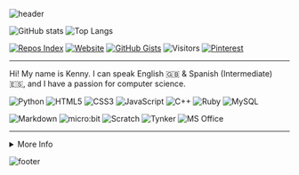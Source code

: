 ![header](https://capsule-render.vercel.app/api?type=soft&color=timeGradient&height=90&section=header&text=Hi,%20I'm%20Kenny!&fontSize=60&animation=fadeIn)


![GitHub stats](https://github-readme-stats.vercel.app/api?username=KennyOliver&show_icons=true&hide_border=true&theme=radical)
![Top Langs](https://github-readme-stats.vercel.app/api/top-langs/?username=KennyOliver&hide_border=true&theme=radical&layout=compact&langs_count=8)

[![Repos Index](https://img.shields.io/badge/Repos%20Index-252525?style=for-the-badge&logo=gitbook&logoColor=white&link=https://github.com/KennyOliver/repos-index)](https://github.com/KennyOliver/repos-index)
[![Website](https://img.shields.io/badge/Website-252525?style=for-the-badge&logo=safari&logoColor=white&link=https://kennyoliver.github.io)](https://kennyoliver.github.io)
[![GitHub Gists](https://img.shields.io/badge/GitHub%20Gists-252525?style=for-the-badge&logo=codeigniter&logoColor=white&link=https://kennyoliver.github.io)](https://gist.github.com/KennyOliver)
![Visitors](http://estruyf-github.azurewebsites.net/api/VisitorHit?user=KennyOliver&repo=KennyOliver&label=Visits&labelColor=%23252525&countColor=%2355BB00)
[![Pinterest](https://img.shields.io/badge/@KennyTheOlive-BD081C?style=for-the-badge&logo=pinterest&logoColor=white&link=https://www.pinterest.com/KennyTheOlive)](https://www.pinterest.com/KennyTheOlive)

---

Hi! My name is Kenny. I can speak English :uk: & Spanish (Intermediate) :es:, and I have a passion for computer science.

![Python](https://img.shields.io/badge/Python-3776AB?style=for-the-badge&logo=python&logoColor=white)
![HTML5](https://img.shields.io/badge/HTML5-E34F26?style=for-the-badge&logo=html5&logoColor=white)
![CSS3](https://img.shields.io/badge/CSS3-1572B6?style=for-the-badge&logo=css3&logoColor=white)
![JavaScript](https://img.shields.io/badge/JavaScript-F7DF1E?style=for-the-badge&logo=javascript&logoColor=black)
![C++](https://img.shields.io/badge/C++-00599C?style=for-the-badge&logo=c%2B%2B&logoColor=white)
![Ruby](https://img.shields.io/badge/Ruby-CC342D?style=for-the-badge&logo=ruby&logoColor=white)
![MySQL](https://img.shields.io/badge/MySQL-00000F?style=for-the-badge&logo=mysql&logoColor=white)

![Markdown](https://img.shields.io/badge/Markdown-000000?style=for-the-badge&logo=markdown&logoColor=white)
![micro:bit](https://img.shields.io/badge/micro:bit-00ED00?style=for-the-badge&logo=micro:bit&logoColor=white)
![Scratch](https://img.shields.io/badge/Scratch-FFA500?style=for-the-badge&logo=scratch&logoColor=white)
![Tynker](https://img.shields.io/badge/Tynker-DD0000?style=for-the-badge&logo=none&logoColor=white)
![MS Office](https://img.shields.io/badge/MS%20Office-D83B01?style=for-the-badge&logo=microsoft-office&logoColor=white)

---


<details><summary>More Info</summary>

| :computer: Languages | :thinking: Other Skills |
| :------------------: | :---------------------: |
| ![Python](https://img.shields.io/badge/Python-3776AB?style=for-the-badge&logo=python&logoColor=white) | ![Markdown](https://img.shields.io/badge/Markdown-000000?style=for-the-badge&logo=markdown&logoColor=white) |
| ![HTML5](https://img.shields.io/badge/HTML5-E34F26?style=for-the-badge&logo=html5&logoColor=white) | ![micro:bit](https://img.shields.io/badge/micro:bit-00ED00?style=for-the-badge&logo=micro:bit&logoColor=white) |
| ![CSS3](https://img.shields.io/badge/CSS3-1572B6?style=for-the-badge&logo=css3&logoColor=white) | ![Scratch](https://img.shields.io/badge/Scratch-FFA500?style=for-the-badge&logo=scratch&logoColor=white) |
| ![Ruby](https://img.shields.io/badge/Ruby-CC342D?style=for-the-badge&logo=ruby&logoColor=white) | ![Tynker](https://img.shields.io/badge/Tynker-DD0000?style=for-the-badge&logo=none&logoColor=white) |
| ![MySQL](https://img.shields.io/badge/MySQL-00000F?style=for-the-badge&logo=mysql&logoColor=white) | ![MS Office](https://img.shields.io/badge/MS%20Office-D83B01?style=for-the-badge&logo=microsoft-office&logoColor=white) |

| :seedling: Learning | :thought_balloon: Considering | :coffin: Graveyard |
| :-----------------: | :---------------------------: | :----------------: |
| ![JavaScript](https://img.shields.io/badge/JavaScript-F7DF1E?style=for-the-badge&logo=javascript&logoColor=black) | ![Java](https://img.shields.io/badge/Java-ED8B00?style=for-the-badge&logo=java&logoColor=white) | ![Kotlin](https://img.shields.io/badge/Kotlin-0095D5?&style=for-the-badge&logo=kotlin&logoColor=white) |
| ![C++](https://img.shields.io/badge/C++-00599C?style=for-the-badge&logo=c%2B%2B&logoColor=white) | ![Docker](https://img.shields.io/badge/Docker-2496ED?style=for-the-badge&logo=docker&logoColor=white) | ![PHP](https://img.shields.io/badge/PHP-777BB4?style=for-the-badge&logo=php&logoColor=white) |
| ![Swift](https://img.shields.io/badge/Swift-FA7343?style=for-the-badge&logo=swift&logoColor=white) | ![Dart](https://img.shields.io/badge/Dart-0175C2?style=for-the-badge&logo=dart&logoColor=white) | ![C](https://img.shields.io/badge/C-A8B9CC?style=for-the-badge&logo=c&logoColor=black) |
|  | ![Flutter](https://img.shields.io/badge/Flutter-02569B?style=for-the-badge&logo=flutter&logoColor=white) | ![jQuery](https://img.shields.io/badge/jQuery-0769AD?style=for-the-badge&logo=jquery&logoColor=white) |

</details>


![footer](https://capsule-render.vercel.app/api?type=soft&color=timeGradient&height=90&section=footer)

<!-- devicon.dev for smaller icons -->
<!-- metrics.lecoq.io for README metrics widgets -->
